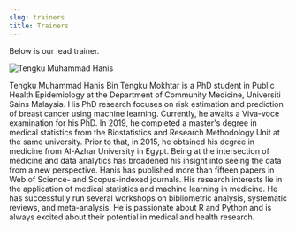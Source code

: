 ```yaml
---
slug: trainers
title: Trainers
---
```


Below is our lead trainer.

![Tengku Muhammad Hanis](/./trainers_files/tmh.jpg)

Tengku Muhammad Hanis Bin Tengku Mokhtar is a PhD student in Public Health Epidemiology at the Department of Community Medicine, Universiti Sains Malaysia. His PhD research focuses on risk estimation and prediction of breast cancer using machine learning. Currently, he awaits a Viva-voce examination for his PhD. In 2019, he completed a master's degree in medical statistics from the Biostatistics and Research Methodology Unit at the same university. Prior to that, in 2015, he obtained his degree in medicine from Al-Azhar University in Egypt. Being at the intersection of medicine and data analytics has broadened his insight into seeing the data from a new perspective. Hanis has published more than fifteen papers in Web of Science- and Scopus-indexed journals. His research interests lie in the application of medical statistics and machine learning in medicine. He has successfully run several workshops on bibliometric analysis, systematic reviews, and meta-analysis. He is passionate about R and Python and is always excited about their potential in medical and health research.
